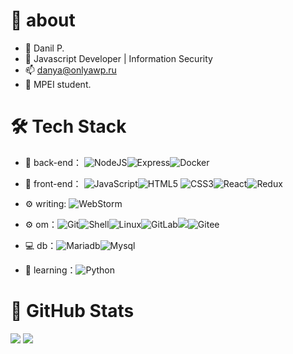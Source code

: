 # 🚀 about

- 🤔 Danil P.
- 💬 Javascript Developer | Information Security
- 📫 danya@onlyawp.ru
- 👦 MPEI student.




# 🛠 Tech Stack

- 🔭 back-end： ![NodeJS](https://img.shields.io/badge/-NodeJS-yellow?style=flat-circle&logo=javascript)![Express](https://img.shields.io/badge/-Express-green?style=flat-circle&logo=Express)![Docker](https://img.shields.io/badge/-Docker-blue?style=flat-circle&logo=Docker)

- 👯 front-end： ![JavaScript](https://img.shields.io/badge/-JavaScript-yellow?style=flat-circle&logo=javascript)![HTML5](https://img.shields.io/badge/-HTML5-yellow?style=flat-circle&logo=html5) ![CSS3](https://img.shields.io/badge/-CSS3-yellow?style=flat-circle&logo=css3)![React](https://img.shields.io/badge/-React-blue?style=flat-circle&logo=React)![Redux](https://img.shields.io/badge/-Redux-blue?style=flat-circle&logo=Redux)

- ⚙️ writing: ![WebStorm](https://img.shields.io/badge/-WebStorm-black?style=flat-circle&logo=WebStorm)
- ⚙️ om：![Git](https://img.shields.io/badge/-Git-yellow?style=flat-circle&logo=git)![Shell](https://img.shields.io/badge/-Shell-red?style=flat-circle&logo=shell)![Linux](https://img.shields.io/badge/-Linux-gray?style=flat-circle&logo=Linux)![GitLab](https://img.shields.io/badge/-GitLab-orange?style=flat-circle&logo=GitLab)![](https://img.shields.io/badge/-GitHub-black?style=flat-circle&logo=GitHub)![Gitee](https://img.shields.io/badge/-Gitee-red?style=flat-circle&logo=Gitee)

- 💻 db：![Mariadb](https://img.shields.io/badge/-MariaDB-red?style=flat-circle&logo=Mariadb)![Mysql](https://img.shields.io/badge/-Mysql-white?style=flat-circle&logo=mysql)

- 🌱 learning：![Python](https://img.shields.io/badge/-Python-yellow?style=flat-circle&logo=Python)


# 🎈 GitHub Stats
![](http://github-profile-summary-cards.vercel.app/api/cards/profile-details?username=junkees&theme=ayu_mirage)
![](http://github-profile-summary-cards.vercel.app/api/cards/stats?username=junkees&theme=ayu_mirage)
